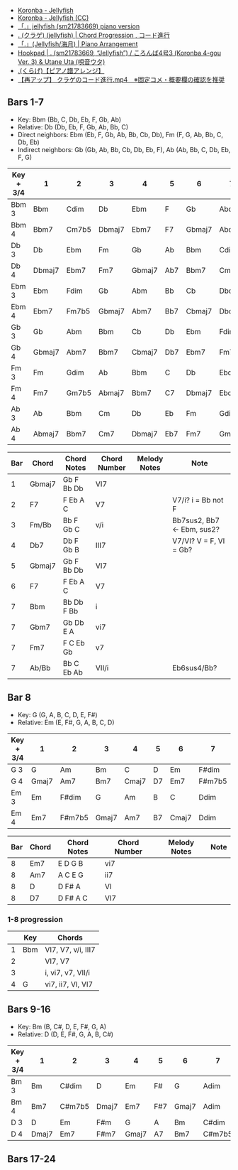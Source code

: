 * [Koronba - Jellyfish](https://www.youtube.com/watch?v=ok7UX3utzvI)
* [Koronba - Jellyfish (CC)](https://www.youtube.com/watch?v=pskoRCJytR8)
* [「.」jellyfish (sm21783669) piano version](https://www.youtube.com/watch?v=tYHtRAFqk-0)
* [. (クラゲ) (jellyfish) | Chord Progression , コード進行](https://www.youtube.com/watch?v=130zR3ruoUc)
* [「.」(Jellyfish/海月) | Piano Arrangement](https://www.youtube.com/watch?v=TN-mAuwojYQ)
* [Hookpad | . (sm21783669, “Jellyfish”) / ころんば4号3 (Koronba 4-gou Ver. 3) & Utane Uta (唄音ウタ)](https://www.youtube.com/watch?v=sObyLzB2jGI)
* [.(くらげ)【ピアノ譜アレンジ】](https://www.youtube.com/watch?v=jYcAYkx1l44)
* [【再アップ】 クラゲのコード進行.mp4　※固定コメ・概要欄の確認を推奨](https://www.youtube.com/watch?v=tl2GI2aX5EI)

## Bars 1-7

* Key: Bbm (Bb, C, Db, Eb, F, Gb, Ab)
* Relative: Db (Db, Eb, F, Gb, Ab, Bb, C)
* Direct neighbors: Ebm (Eb, F, Gb, Ab, Bb, Cb, Db), Fm (F, G, Ab, Bb, C, Db, Eb)
* Indirect neighbors: Gb (Gb, Ab, Bb, Cb, Db, Eb, F), Ab (Ab, Bb, C, Db, Eb, F, G)

| Key + 3/4 | 1 | 2 | 3 | 4 | 5 | 6 | 7 |
| - | - | - | - | - | - | - | - |
| Bbm 3 | Bbm | Cdim | Db | Ebm | F | Gb | Abdim |
| Bbm 4 | Bbm7 | Cm7b5 | Dbmaj7 | Ebm7 | F7 | Gbmaj7 | Abdim |
| Db 3 | Db | Ebm | Fm | Gb | Ab | Bbm | Cdim |
| Db 4 | Dbmaj7 | Ebm7 | Fm7 | Gbmaj7 | Ab7 | Bbm7 | Cm7b5 |
| Ebm 3 | Ebm | Fdim | Gb | Abm | Bb | Cb | Dbdim |
| Ebm 4 | Ebm7 | Fm7b5 | Gbmaj7 | Abm7 | Bb7 | Cbmaj7 | Dbdim |
| Gb 3 | Gb | Abm | Bbm | Cb | Db | Ebm | Fdim |
| Gb 4 | Gbmaj7 | Abm7 | Bbm7 | Cbmaj7 | Db7 | Ebm7 | Fm7b5 |
| Fm 3 | Fm | Gdim | Ab | Bbm | C | Db | Ebdim |
| Fm 4 | Fm7 | Gm7b5 | Abmaj7 | Bbm7 | C7 | Dbmaj7 | Ebdim |
| Ab 3 | Ab | Bbm | Cm | Db | Eb | Fm | Gdim |
| Ab 4 | Abmaj7 | Bbm7 | Cm7 | Dbmaj7 | Eb7 | Fm7 | Gm7b5 |

| Bar | Chord | Chord Notes | Chord Number | Melody Notes | Note |
| - | - | - | - | - | - |
| 1 | Gbmaj7 | Gb F Bb Db | VI7 | | |
| 2 | F7 | F Eb A C | V7 | | V7/i? i = Bb not F |
| 3 | Fm/Bb | Bb F Gb C | v/i | | Bb7sus2, Bb7 <- Ebm, sus2? |
| 4 | Db7 | Db F Gb B | III7 | | V7/VI? V = F, VI = Gb? |
| 5 | Gbmaj7 | Gb F Bb Db | VI7 | | |
| 6 | F7 | F Eb A C | V7 | | |
| 7 | Bbm | Bb Db F Bb | i | | |
| 7 | Gbm7 | Gb Db E A | vi7 | | |
| 7 | Fm7 | F C Eb Gb | v7 | | |
| 7 | Ab/Bb | Bb C Eb Ab | VII/i | | Eb6sus4/Bb? |

## Bar 8

* Key: G (G, A, B, C, D, E, F#)
* Relative: Em (E, F#, G, A, B, C, D)

| Key + 3/4 | 1 | 2 | 3 | 4 | 5 | 6 | 7 |
| - | - | - | - | - | - | - | - |
| G 3 | G | Am | Bm | C | D | Em | F#dim |
| G 4 | Gmaj7 | Am7 | Bm7 | Cmaj7 | D7 | Em7 | F#m7b5 |
| Em 3 | Em | F#dim | G | Am | B | C | Ddim |
| Em 4 | Em7 | F#m7b5 | Gmaj7 | Am7 | B7 | Cmaj7 | Ddim |

| Bar | Chord | Chord Notes | Chord Number | Melody Notes | Note |
| - | - | - | - | - | - |
| 8 | Em7 | E D G B | vi7 | | |
| 8 | Am7 | A C E G | ii7 | | |
| 8 | D | D F# A | VI | | |
| 8 | D7 | D F# A C | VI7 | | |

### 1-8 progression

| | Key | Chords |
| - | - | - |
| 1 | Bbm | VI7, V7, v/i, III7 |
| 2 | | VI7, V7 |
| 3 | | i, vi7, v7, VII/i |
| 4 | G | vi7, ii7, VI, VI7 |

## Bars 9-16

* Key: Bm (B, C#, D, E, F#, G, A)
* Relative: D (D, E, F#, G, A, B, C#)

| Key + 3/4 | 1 | 2 | 3 | 4 | 5 | 6 | 7 |
| - | - | - | - | - | - | - | - |
| Bm 3 | Bm | C#dim | D | Em | F# | G | Adim |
| Bm 4 | Bm7 | C#m7b5 | Dmaj7 | Em7 | F#7 | Gmaj7 | Adim |
| D 3 | D | Em | F#m | G | A | Bm | C#dim |
| D 4 | Dmaj7 | Em7 | F#m7 | Gmaj7 | A7 | Bm7 | C#m7b5 |

## Bars 17-24
